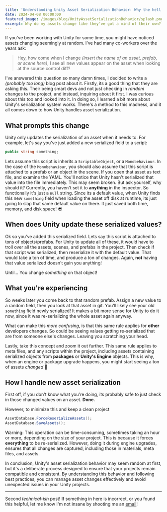 ```yaml
---
title: 'Understanding Unity Asset Serialization Behavior: Why the hell are all these files here?'
date: 2024-04-08 00:00:00
featured_image: /images/blog/UnityAssetSerializationBehavior/splash.png
excerpt: Why do my assets change like they've got a mind of their own?
---
```

If you've been working with Unity for some time, you might have noticed assets changing seemingly at random. I've had many co-workers over the years ask:
> Hey, how come when I change _(insert the name of an asset, prefab, or scene here)_, I see all new values appear on the asset when looking at the source control diff?

I've answered this question so many damn times, I decided to write a _(probably too long)_ blog post about it. Firstly, its a good thing that they are asking this. Their being smart devs and not just checking in _random_ changes to the project, and instead, inquiring about it first. I was curious about this too and looked into it. In doing so, I learned a bit more about Unity's serialization system works. There's a method to this madness, and it all comes down to how Unity handles asset serialization.

## What prompts this change
Unity only updates the serialization of an asset when it needs to. For example, let's say you've just added a new serialized field to a script: 
```csharp
public string something;
```
Lets assume this script is inherits a `ScriptableObject`, or a `Monobehaviour`. In the case of the `Monobehaviour`, you should also assume that this script is attached to a prefab or an object in the scene. If you open that asset as text file, and examine the YAML. You'll notice that Unity hasn't serialized that value into the file immediately. This may seem broken. But ask yourself, why should it? Currently, you haven't set it to **anything** in the inspector. So functionally it's just a `null` string. Since its a default value, when Unity finds this new `something` field when loading the asset off disk at runtime, its just going to slap that same default value on there. It just saved both time, memory, and disk space! 😎

## When does Unity update these serialized values?

Ok so you've added this serialized field. Lets say this script is attached to tons of objects/prefabs. For Unity to update all of these, it would have to troll over all the assets, scenes, and prefabs in the project. Then check if that script was serialized, then reserialize it with the default value. That would take a ton of time, and produce a ton of changes.
Again, **not** having that value serialized doesn't gain you anything! 

Until... You change _something_ on that object!

## What you're experiencing

So weeks later you come back to that random prefab. Assign a new value to a random field, then you look at that asset in git. You'll likely see your old `something` field newly serialized! It makes a bit more sense for Unity to do it now, since it was re-serializing the whole asset again anyway.

What can make this _more confusing_, is that this same rule applies for **other** developers changes. So could be seeing values getting re-serialized that are from someone else's changes. Leaving you scratching your head.

Lastly, take this concept and zoom it out further. This same rule applies to meta files, and any scripts within the project, including assets containing serialized objects from **packages** or **Unity's Engine** objects. This is why, when an engine or package upgrade happens, you might start seeing a ton of assets _changed_ 👀

## How I handle new asset serialization

First off, if you don't know what you're doing, its probably safe to just check in those changed values on an asset. **Done.**

However, to minimize this and keep a clean project
```csharp
AssetDatabase.ForceReserializeAssets();
AssetDatabase.SaveAssets();
```
Warning: This operation can be time-consuming, sometimes taking an hour or more, depending on the size of your project. This is because it forces **everything** to be re-serialized. However, doing it during engine upgrades, ensures that all changes are captured, including those in materials, meta files, and assets.

In conclusion, Unity's asset serialization behavior may seem random at first, but it's a deliberate process designed to ensure that your projects remain compatible and consistent. By understanding this behavior and following best practices, you can manage asset changes effectively and avoid unexpected issues in your Unity projects.

---
Second _technical-ish_ post! If something in here is incorrect, or you found this helpful, let me know I'm not insane by shooting me an [email](mailto:narkawiczsamuel@gmail.com)!